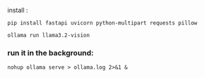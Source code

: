 install :

```
pip install fastapi uvicorn python-multipart requests pillow

ollama run llama3.2-vision

```


### run it in the background:
```
nohup ollama serve > ollama.log 2>&1 &
```